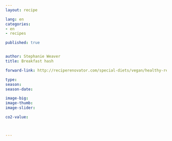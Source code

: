 ```yaml
---
layout: recipe

lang: en
categories:
- en
- recipes

published: true


author: Stephanie Weaver
title: Breakfast hash

forward-link: http://reciperenovator.com/special-diets/vegan/healthy-recipes-breakfast-hash-gluten-free/

type: 
season: 
season-date:  

image-big: 
image-thumb: 
image-slider: 

co2-value: 



---
```

